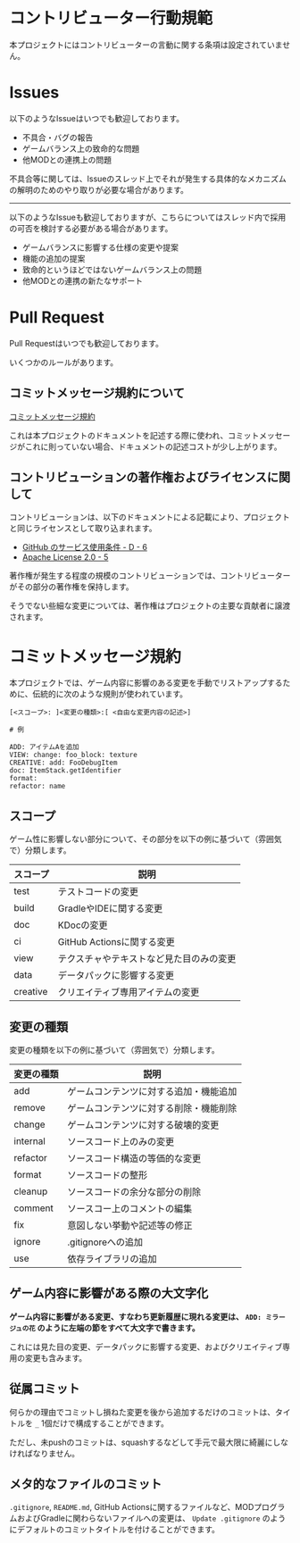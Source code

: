 # コントリビューター行動規範

本プロジェクトにはコントリビューターの言動に関する条項は設定されていません。

# Issues

以下のようなIssueはいつでも歓迎しております。

- 不具合・バグの報告
- ゲームバランス上の致命的な問題
- 他MODとの連携上の問題

不具合等に関しては、Issueのスレッド上でそれが発生する具体的なメカニズムの解明のためのやり取りが必要な場合があります。

---

以下のようなIssueも歓迎しておりますが、こちらについてはスレッド内で採用の可否を検討する必要がある場合があります。

- ゲームバランスに影響する仕様の変更や提案
- 機能の追加の提案
- 致命的というほどではないゲームバランス上の問題
- 他MODとの連携の新たなサポート

# Pull Request

Pull Requestはいつでも歓迎しております。

いくつかのルールがあります。

## コミットメッセージ規約について

[コミットメッセージ規約](#コミットメッセージ規約)

これは本プロジェクトのドキュメントを記述する際に使われ、コミットメッセージがこれに則っていない場合、ドキュメントの記述コストが少し上がります。

## コントリビューションの著作権およびライセンスに関して

コントリビューションは、以下のドキュメントによる記載により、プロジェクトと同じライセンスとして取り込まれます。

- [GitHub のサービス使用条件 - D - 6](https://docs.github.com/ja/site-policy/github-terms/github-terms-of-service#6-contributions-under-repository-license)
- [Apache License 2.0 - 5](https://github.com/MirrgieRiana/MirageFairy2024-Kakera-Unofficial/blob/main/LICENSE#L130)

著作権が発生する程度の規模のコントリビューションでは、コントリビューターがその部分の著作権を保持します。

そうでない些細な変更については、著作権はプロジェクトの主要な貢献者に譲渡されます。

# コミットメッセージ規約

本プロジェクトでは、ゲーム内容に影響のある変更を手動でリストアップするために、伝統的に次のような規則が使われています。

```
[<スコープ>: ]<変更の種類>:[ <自由な変更内容の記述>]

# 例

ADD: アイテムAを追加
VIEW: change: foo_block: texture
CREATIVE: add: FooDebugItem
doc: ItemStack.getIdentifier
format:
refactor: name
```

## スコープ

ゲーム性に影響しない部分について、その部分を以下の例に基づいて（雰囲気で）分類します。

| スコープ     | 説明                   |
|----------|----------------------|
| test     | テストコードの変更            |
| build    | GradleやIDEに関する変更     |
| doc      | KDocの変更              |
| ci       | GitHub Actionsに関する変更 |
| view     | テクスチャやテキストなど見た目のみの変更 |
| data     | データパックに影響する変更        |
| creative | クリエイティブ専用アイテムの変更     |

## 変更の種類

変更の種類を以下の例に基づいて（雰囲気で）分類します。

| 変更の種類    | 説明                  |
|----------|---------------------|
| add      | ゲームコンテンツに対する追加・機能追加 |
| remove   | ゲームコンテンツに対する削除・機能削除 |
| change   | ゲームコンテンツに対する破壊的変更   |
| internal | ソースコード上のみの変更        |
| refactor | ソースコード構造の等価的な変更     |
| format   | ソースコードの整形           |
| cleanup  | ソースコードの余分な部分の削除     |
| comment  | ソースコー上のコメントの編集      |
| fix      | 意図しない挙動や記述等の修正      |
| ignore   | .gitignoreへの追加      |
| use      | 依存ライブラリの追加          |

## ゲーム内容に影響がある際の大文字化

**ゲーム内容に影響がある変更、すなわち更新履歴に現れる変更は、 `ADD: ミラージュの花` のように左端の節をすべて大文字で書きます。**

これには見た目の変更、データパックに影響する変更、およびクリエイティブ専用の変更も含みます。

## 従属コミット

何らかの理由でコミットし損ねた変更を後から追加するだけのコミットは、タイトルを `_` 1個だけで構成することができます。

ただし、未pushのコミットは、squashするなどして手元で最大限に綺麗にしなければなりません。

## メタ的なファイルのコミット

`.gitignore`, `README.md`, GitHub Actionsに関するファイルなど、MODプログラムおよびGradleに関わらないファイルへの変更は、 `Update .gitignore` のようにデフォルトのコミットタイトルを付けることができます。
